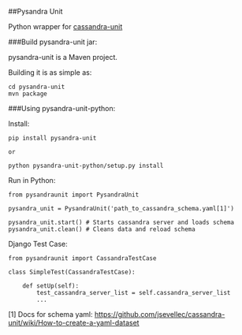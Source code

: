 ##Pysandra Unit

Python wrapper for [cassandra-unit](https://github.com/jsevellec/cassandra-unit)

###Build pysandra-unit jar:

pysandra-unit is a Maven project.

Building it is as simple as:

    cd pysandra-unit
    mvn package


###Using pysandra-unit-python:

Install:

    pip install pysandra-unit

    or

    python pysandra-unit-python/setup.py install


Run in Python:

    from pysandraunit import PysandraUnit

    pysandra_unit = PysandraUnit('path_to_cassandra_schema.yaml[1]')

    pysandra_unit.start() # Starts cassandra server and loads schema
    pysandra_unit.clean() # Cleans data and reload schema

Django Test Case:

	from pysandraunit import CassandraTestCase

	class SimpleTest(CassandraTestCase):

		def setUp(self):
			test_cassandra_server_list = self.cassandra_server_list
			...


[1] Docs for schema yaml: https://github.com/jsevellec/cassandra-unit/wiki/How-to-create-a-yaml-dataset

